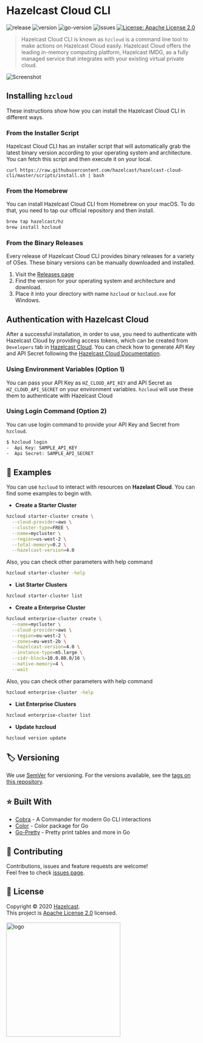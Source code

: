 <h1>Hazelcast Cloud CLI</h1>
<p>
  <img alt="release" src="https://github.com/hazelcast/hazelcast-cloud-cli/workflows/Release/badge.svg" />
  <img alt="version" src="https://img.shields.io/github/v/release/hazelcast/hazelcast-cloud-cli">
  <img alt="go-version" src="https://img.shields.io/github/go-mod/go-version/hazelcast/hazelcast-cloud-cli" />
  <img alt="issues" src="https://img.shields.io/github/issues-raw/hazelcast/hazelcast-cloud-cli">
  <a href="https://github.com/hazelcast/hazelcast/blob/master/LICENSE" target="_blank">
    <img alt="License: Apache License 2.0" src="https://img.shields.io/badge/License-Apache License 2.0-yellow.svg" />
  </a>
</p>

> Hazelcast Cloud CLI is known as `hzcloud` is a command line tool to make actions on Hazelcast Cloud easily. Hazelcast Cloud offers the leading in-memory computing platform, Hazelcast IMDG, as a fully managed service that integrates with your existing virtual private cloud.
 <img alt="Screenshot" src="https://user-images.githubusercontent.com/1237982/97022384-b901a780-155c-11eb-87b4-5f4e945a0f1c.png" />

## Installing `hzcloud`
These instructions show how you can install the Hazelcast Cloud CLI in different ways. 

### From the Installer Script
Hazelcast Cloud CLI has an installer script that will automatically grab the latest binary version according to your operating system and architecture.
You can fetch this script and then execute it on your local.
```
curl https://raw.githubusercontent.com/hazelcast/hazelcast-cloud-cli/master/scripts/install.sh | bash
```

### From the Homebrew 
You can install Hazelcast Cloud CLI from Homebrew on your macOS. To do that, you need to tap our official repository and then install. 
```sh
brew tap hazelcast/hz
brew install hzcloud
```

### From the Binary Releases
Every release of Hazelcast Cloud CLI provides binary releases for a variety of OSes. These binary versions can be manually downloaded and installed.
1. Visit the [Releases page](https://github.com/hazelcast/hazelcast-cloud-cli/releases)
2. Find the version for your operating system and architecture and download.
3. Place it into your directory with name `hzcloud` or `hzcloud.exe` for Windows.

 
## Authentication with Hazelcast Cloud
After a successful installation, in order to use, you need to authenticate with Hazelcast Cloud by providing access tokens, which can be created from `Developers` tab in [Hazelcast Cloud](https://cloud.hazelcast.com/settings/developer). You can check how to generate API Key and API Secret following the [Hazelcast Cloud Documentation](https://docs.cloud.hazelcast.com/docs/developer).

### Using Environment Variables (Option 1)
You can pass your API Key as `HZ_CLOUD_API_KEY` and API Secret as `HZ_CLOUD_API_SECRET` on your environment variables. `hzcloud` will use these them to authenticate with Hazelcast Cloud

### Using Login Command (Option 2)
You can use login command to provide your API Key and Secret from `hzcloud`.
```sh
$ hzcloud login
-  Api Key: SAMPLE_API_KEY
-  Api Secret: SAMPLE_API_SECRET
```

## :rocket: Examples
You can use `hzcloud` to interact with resources on **Hazelast Cloud**. You can find some examples to begin with.

- **Create a Starter Cluster**
```sh
hzcloud starter-cluster create \
  --cloud-provider=aws \
  --cluster-type=FREE \
  --name=mycluster \
  --region=us-west-2 \
  --total-memory=0.2 \
  --hazelcast-version=4.0
```
Also, you can check other parameters with help command
```sh
hzcloud starter-cluster -help
```

- **List Starter Clusters**
```sh
hzcloud starter-cluster list
```

- **Create a Enterprise Cluster**
```sh
hzcloud enterprise-cluster create \
  --name=mycluster \
  --cloud-provider=aws \
  --region=eu-west-2 \
  --zones=eu-west-2b \
  --hazelcast-version=4.0 \
  --instance-type=m5.large \
  --cidr-block=10.0.80.0/16 \
  --native-memory=4 \
  --wait
```
Also, you can check other parameters with help command
```sh
hzcloud enterprise-cluster -help
```

- **List Enterprise Clusters**
```sh
hzcloud enterprise-cluster list
```

- **Update hzcloud**
```sh
hzcloud version update
```

## 🏷️ Versioning

We use [SemVer](http://semver.org/) for versioning. For the versions available, see the [tags on this repository](https://github.com/hazelcast/hazelcast-cloud-cli/tags).

## ⭐️ Built With

* [Cobra](https://github.com/spf13/cobra) - A Commander for modern Go CLI interactions
* [Color](https://github.com/fatih/color) - Color package for Go
* [Go-Pretty](https://github.com/jedib0t/go-pretty) - Pretty print tables and more in Go

## 🤝 Contributing

Contributions, issues and feature requests are welcome!<br />Feel free to check [issues page](https://github.com/hazelcast/hazelcast-cloud-cli/issues).

## 📝 License

Copyright © 2020 [Hazelcast](https://github.com/hazelcast).<br />
This project is [Apache License 2.0](https://github.com/hazelcast/hazelcast-cloud-cli) licensed.<br /><br />
<img alt="logo" width="300" src="https://cloud.hazelcast.com/images/hz-cloud-logo.svg" />
